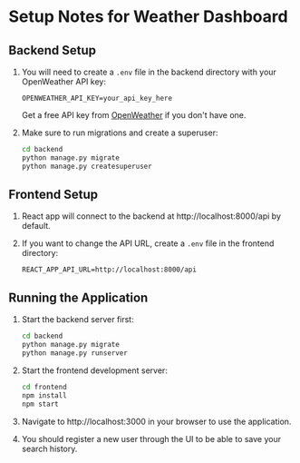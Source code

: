 # Setup Notes for Weather Dashboard

## Backend Setup

1. You will need to create a `.env` file in the backend directory with your OpenWeather API key:
   ```
   OPENWEATHER_API_KEY=your_api_key_here
   ```
   
   Get a free API key from [OpenWeather](https://home.openweathermap.org/api_keys) if you don't have one.

2. Make sure to run migrations and create a superuser:
   ```bash
   cd backend
   python manage.py migrate
   python manage.py createsuperuser
   ```

## Frontend Setup

1. React app will connect to the backend at http://localhost:8000/api by default.

2. If you want to change the API URL, create a `.env` file in the frontend directory:
   ```
   REACT_APP_API_URL=http://localhost:8000/api
   ```

## Running the Application

1. Start the backend server first:
   ```bash
   cd backend
   python manage.py migrate
   python manage.py runserver
   ```

2. Start the frontend development server:
   ```bash
   cd frontend
   npm install
   npm start
   ```

3. Navigate to http://localhost:3000 in your browser to use the application.

4. You should register a new user through the UI to be able to save your search history. 